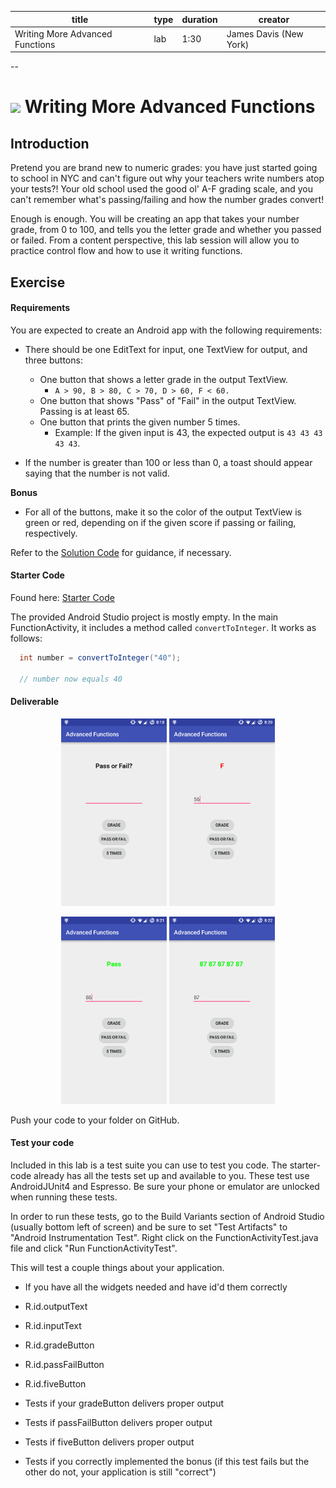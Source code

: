 title | type | duration | creator
----- | ---- | -------- | -------
Writing More Advanced Functions | lab | 1:30 | James Davis (New York)

--

# ![](https://ga-dash.s3.amazonaws.com/production/assets/logo-9f88ae6c9c3871690e33280fcf557f33.png) Writing More Advanced Functions

## Introduction

Pretend you are brand new to numeric grades: you have just started going to school in NYC and can't figure out why your teachers write numbers atop your tests?! Your old school used the good ol' A-F grading scale, and you can't remember what's passing/failing and how the number grades convert!

Enough is enough. You will be creating an app that takes your number grade, from 0 to 100, and tells you the letter grade and whether you passed or failed.  From a content perspective, this lab session will allow you to practice control flow and how to use it writing functions.

## Exercise

#### Requirements

You are expected to create an Android app with the following requirements:

* There should be one EditText for input, one TextView for output, and three buttons:

  * One button that shows a letter grade in the output TextView.
    * ``A > 90, B > 80, C > 70, D > 60, F < 60.``
  * One button that shows "Pass" of "Fail" in the output TextView. Passing is at least 65.
  * One button that prints the given number 5 times.
    * Example: If the given input is 43, the expected output is ``43 43 43 43 43``.


* If the number is greater than 100 or less than 0, a toast should appear saying that the number is not valid.

**Bonus**

* For all of the buttons, make it so the color of the output TextView is green or red, depending on if the given score if passing or failing, respectively.

Refer to the [Solution Code](solution-code) for guidance, if necessary.

#### Starter Code

Found here: [Starter Code](starter-code)

The provided Android Studio project is mostly empty. In the main FunctionActivity, it includes a method called `convertToInteger`. It works as follows:

```java
  int number = convertToInteger("40");

  // number now equals 40
```

#### Deliverable

<p align="center">
  <a href="screenshots/screen1.png"><img src="screenshots/screen1.png" height=300 /></a> <a href="screenshots/screen2.png"><img src="screenshots/screen2.png" height=300 /></a>
</p>

<p align="center">
  <a href="screenshots/screen3.png"><img src="screenshots/screen3.png" height=300 /></a> <a href="screenshots/screen4.png"><img src="screenshots/screen4.png" height=300 /></a>
</p>

Push your code to your folder on GitHub.

#### Test your code

Included in this lab is a test suite you can use to test you code. The starter-code already has all the tests set up and available to you. These test use AndroidJUnit4 and Espresso. Be sure your phone or emulator are unlocked when running these tests.

In order to run these tests, go to the Build Variants section of Android Studio (usually bottom left of screen) and be sure to set "Test Artifacts" to "Android Instrumentation Test". Right click on the FunctionActivityTest.java file and click "Run FunctionActivityTest".

This will test a couple things about your application.

* If you have all the widgets needed and have id'd them correctly

 * R.id.outputText
 * R.id.inputText
 * R.id.gradeButton
 * R.id.passFailButton
 * R.id.fiveButton


* Tests if your gradeButton delivers proper output
* Tests if passFailButton delivers proper output
* Tests if fiveButton delivers proper output
* Tests if you correctly implemented the bonus (if this test fails but the other do not, your application is still "correct")
